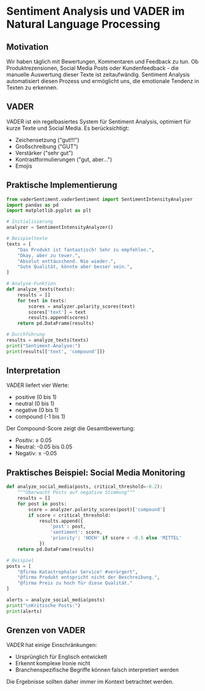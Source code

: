 # Sentiment Analysis und VADER im Natural Language Processing

## Motivation

Wir haben täglich mit Bewertungen, Kommentaren und Feedback zu tun. Ob Produktrezensionen, Social Media Posts oder Kundenfeedback - die manuelle Auswertung dieser Texte ist zeitaufwändig. Sentiment Analysis automatisiert diesen Prozess und ermöglicht uns, die emotionale Tendenz in Texten zu erkennen.

## VADER

VADER ist ein regelbasiertes System für Sentiment Analysis, optimiert für kurze Texte und Social Media. Es berücksichtigt:

- Zeichensetzung ("gut!!!")
- Großschreibung ("GUT")
- Verstärker ("sehr gut")
- Kontrastformulierungen ("gut, aber...")
- Emojis

## Praktische Implementierung

```python
from vaderSentiment.vaderSentiment import SentimentIntensityAnalyzer
import pandas as pd
import matplotlib.pyplot as plt

# Initialisierung
analyzer = SentimentIntensityAnalyzer()

# Beispieltexte
texts = [
    "Das Produkt ist fantastisch! Sehr zu empfehlen.",
    "Okay, aber zu teuer.",
    "Absolut enttäuschend. Nie wieder.",
    "Gute Qualität, könnte aber besser sein.",
]

# Analyse-Funktion
def analyze_texts(texts):
    results = []
    for text in texts:
        scores = analyzer.polarity_scores(text)
        scores['text'] = text
        results.append(scores)
    return pd.DataFrame(results)

# Durchführung
results = analyze_texts(texts)
print("Sentiment-Analyse:")
print(results[['text', 'compound']])
```

## Interpretation

VADER liefert vier Werte:

- positive (0 bis 1)
- neutral (0 bis 1)
- negative (0 bis 1)
- compound (-1 bis 1)

Der Compound-Score zeigt die Gesamtbewertung:

- Positiv: ≥ 0.05
- Neutral: -0.05 bis 0.05
- Negativ: ≤ -0.05

## Praktisches Beispiel: Social Media Monitoring

```python
def analyze_social_media(posts, critical_threshold=-0.2):
    """Überwacht Posts auf negative Stimmung"""
    results = []
    for post in posts:
        score = analyzer.polarity_scores(post)['compound']
        if score < critical_threshold:
            results.append({
                'post': post,
                'sentiment': score,
                'priority': 'HOCH' if score < -0.5 else 'MITTEL'
            })
    return pd.DataFrame(results)

# Beispiel
posts = [
    "@firma Katastrophaler Service! #verärgert",
    "@firma Produkt entspricht nicht der Beschreibung.",
    "@firma Preis zu hoch für diese Qualität."
]

alerts = analyze_social_media(posts)
print("\nKritische Posts:")
print(alerts)
```

## Grenzen von VADER

VADER hat einige Einschränkungen:

- Ursprünglich für Englisch entwickelt
- Erkennt komplexe Ironie nicht
- Branchenspezifische Begriffe können falsch interpretiert werden

Die Ergebnisse sollten daher immer im Kontext betrachtet werden.